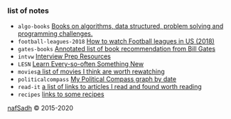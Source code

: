 ### list of notes
* `algo-books` [Books on algorithms, data structured, problem solving and programming challenges.](algo-books)
* `football-leagues-2018` [How to watch Football leagues in US (2018)](football-leagues-2018)
* `gates-books` [Annotated list of book recommendation from Bill Gates](gates-books)
* `intvw` [Interview Prep Resources](https://intvw.nafsadh.com/)
* `LESN` [Learn Every-so-often Something New](lesn)
* `movies`[a list of movies I think are worth rewatching](movies)
* `politicalcompass` [My Political Compass graph by date](politicalcompass)
* `read-it` [a list of links to articles I read and found worth reading](read-it)
* `recipes` [links to some recipes](recipes)

[nafSadh](http://nafSadh.com) © 2015-2020
